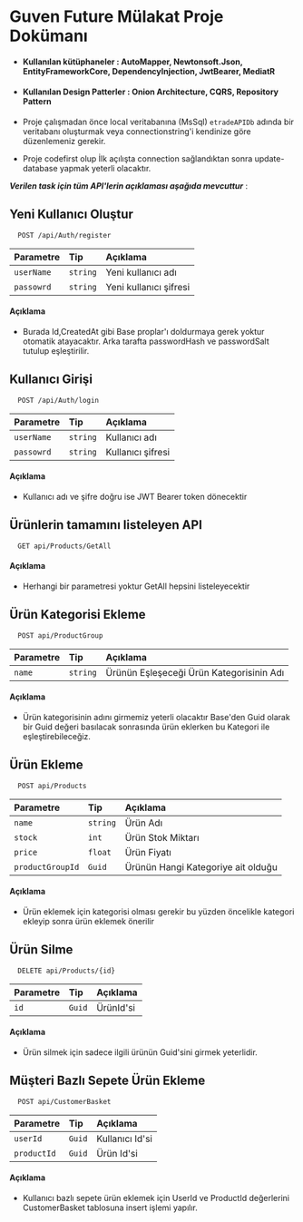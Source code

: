 # Guven Future Mülakat Proje Dokümanı

- #### Kullanılan kütüphaneler :  AutoMapper, Newtonsoft.Json, EntityFrameworkCore, DependencyInjection, JwtBearer, MediatR

- #### Kullanılan Design Patterler :  Onion Architecture, CQRS, Repository Pattern


- Proje çalışmadan önce local veritabanına (MsSql) `etradeAPIDb` adında bir veritabanı oluşturmak veya connectionstring'i kendinize göre düzenlemeniz gerekir.

- Proje codefirst olup İlk açılışta connection sağlandıktan sonra update-database yapmak yeterli olacaktır.



***Verilen task için tüm API'lerin açıklaması aşağıda mevcuttur*** :



## Yeni Kullanıcı Oluştur
```http
  POST /api/Auth/register
```
| Parametre | Tip     | Açıklama                |
| :-------- | :------- | :------------------------- |
| `userName` | `string` | Yeni kullanıcı adı |
| `passowrd` | `string` | Yeni kullanıcı şifresi |
#### Açıklama
- Burada Id,CreatedAt gibi Base proplar'ı doldurmaya gerek yoktur otomatik atayacaktır. Arka tarafta passwordHash ve passwordSalt tutulup eşleştirilir.



## Kullanıcı Girişi

```http
  POST /api/Auth/login
```
| Parametre | Tip     | Açıklama                |
| :-------- | :------- | :------------------------- |
| `userName` | `string` | Kullanıcı adı |
| `passowrd` | `string` | Kullanıcı şifresi |

#### Açıklama
- Kullanıcı adı ve şifre doğru ise JWT Bearer token dönecektir



## Ürünlerin tamamını listeleyen API
```http
  GET api/Products/GetAll
```
#### Açıklama
- Herhangi bir parametresi yoktur GetAll hepsini listeleyecektir



## Ürün Kategorisi Ekleme
```http
  POST api/ProductGroup
```
| Parametre | Tip     | Açıklama                |
| :-------- | :------- | :------------------------- |
| `name` | `string` | Ürünün Eşleşeceği Ürün Kategorisinin Adı |

#### Açıklama
- Ürün kategorisinin adını girmemiz yeterli olacaktır Base'den Guid olarak bir Guid değeri basılacak sonrasında ürün eklerken bu Kategori ile eşleştirebileceğiz.


## Ürün Ekleme
```http
  POST api/Products
```
| Parametre | Tip     | Açıklama                |
| :-------- | :------- | :------------------------- |
| `name` | `string` | Ürün Adı |
| `stock` | `int` | Ürün Stok Miktarı |
| `price` | `float` | Ürün Fiyatı |
| `productGroupId` | `Guid` | Ürünün Hangi Kategoriye ait olduğu |

#### Açıklama
- Ürün eklemek için kategorisi olması gerekir bu yüzden öncelikle kategori ekleyip sonra ürün eklemek önerilir



## Ürün Silme
```http
  DELETE api/Products/{id}
```
| Parametre | Tip     | Açıklama                |
| :-------- | :------- | :------------------------- |
| `id` | `Guid` | ÜrünId'si |

#### Açıklama
- Ürün silmek için sadece ilgili ürünün Guid'sini girmek yeterlidir.



## Müşteri Bazlı Sepete Ürün Ekleme
```http
  POST api/CustomerBasket
```
| Parametre | Tip     | Açıklama                |
| :-------- | :------- | :------------------------- |
| `userId` | `Guid` | Kullanıcı Id'si |
| `productId` | `Guid` | Ürün Id'si |

#### Açıklama
- Kullanıcı bazlı sepete ürün eklemek için UserId ve ProductId değerlerini CustomerBasket tablosuna insert işlemi yapılır.
